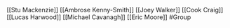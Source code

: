 [[Stu Mackenzie]]
[[Ambrose Kenny-Smith]]
[[Joey Walker]]
[[Cook Craig]]
[[Lucas Harwood]]
[[Michael Cavanagh]]
[[Eric Moore]]
#Group 